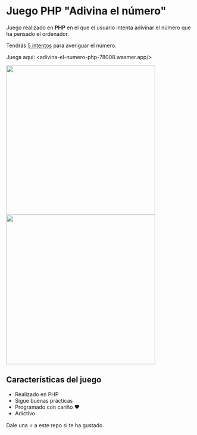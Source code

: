 # Juego PHP "Adivina el número"

Juego realizado en **PHP** en el que el usuario intenta adivinar el número que ha pensado el ordenador.

Tendrás <ins>5 intentos</ins> para averiguar el número.

Juega aquí: <adivina-el-numero-php-78008.wasmer.app/>

<img width="400px" src="img/captura01.png">

<img width="400px" src="img/captura02.png">

## Características del juego

* Realizado en PHP
* Sigue buenas prácticas
* Programado con cariño ❤️
* Adictivo

Dale una ⭐ a este repo si te ha gustado.

